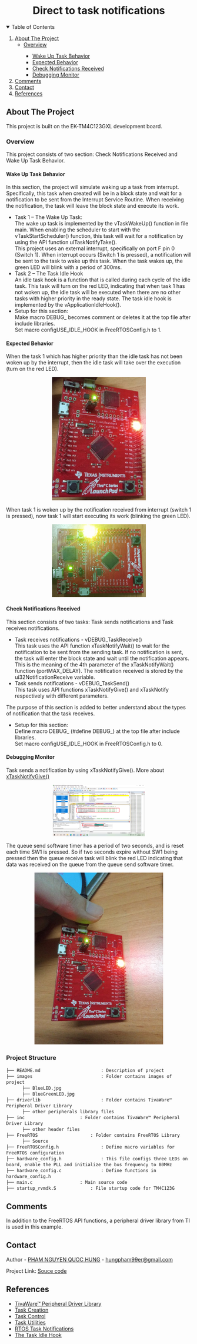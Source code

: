 <!-- PROJECT LOGO -->
<br />
<p align="center">
  <h1 align="center">Direct to task notifications</h1>
  
  

<!-- TABLE OF CONTENTS -->
<details open="open">
  <summary>Table of Contents</summary>
  <ol>
    <li>
      <a href="#about-the-project">About The Project</a>
      <ul>
        <li><a href="#overview">Overview</a></li>
	<ul>
	  <li><a href="#wake-up-task-behavior">Wake Up Task Behavior</a></li>
	  <li><a href="#expected-behavior">Expected Behavior</a></li>
	  <li><a href="#check-notifications-received">Check Notifications Received</a></li>
	  <li><a href="#debugging-monitor">Debugging Monitor</a></li>
	</ul>
      </ul>
    </li>
	<li><a href="#comments">Comments</a></li>
    <li><a href="#contact">Contact</a></li>
    <li><a href="#references">References</a></li>
  </ol>
</details>



<!-- ABOUT THE PROJECT -->
## About The Project

This project is built on the EK-TM4C123GXL development board.

### Overview
This project consists of two section: Check Notifications Received and Wake Up Task Behavior. <br>
#### Wake Up Task Behavior
In this section, the project will simulate waking up a task from interrupt. Specifically, this task when created will be in a block state and wait for a notification to be sent from the Interrupt Service Routine. When receiving the notification, the task will leave the block state and execute its work.<br>
* Task 1 – The Wake Up Task:<br>
The wake up task is implemented by the vTaskWakeUp() function in file main. When enabling the scheduler to start with the vTaskStartScheduler() function, this task will wait for a notification by using the API function ulTaskNotifyTake().<br>
This project uses an external interrupt, specifically on port F pin 0 (Switch 1). When interrupt occurs (Switch 1 is pressed), a notification will be sent to the task to wake up this task. When the task wakes up, the green LED will blink with a period of 300ms.<br>
* Task 2 – The Task Idle Hook<br>
An idle task hook is a function that is called during each cycle of the idle task. This task will turn on the red LED, indicating that when task 1 has not woken up, the idle task will be executed when there are no other tasks with higher priority in the ready state. The task idle hook is implemented by the vApplicationIdleHook().<br>
* Setup for this section:<br>
Make macro DEBUG_ becomes comment or deletes it at the top file after include libraries.<br>
Set macro configUSE_IDLE_HOOK in FreeRTOSConfig.h to 1.<br>

#### Expected Behavior
<p>
When the task 1 which has higher priority than the idle task has not been woken up by the interrupt, then the idle task will take over the execution (turn on the red LED).
<p align="center">
  <img src="images/RedLED.png" width="255" title="hover text">
</p>
When task 1 is woken up by the notification received from interrupt (switch 1 is pressed), now task 1 will start executing its work (blinking the green LED).
<p align="center">
  <img src="images/GreenRedLED.png" width="255" title="hover text">
</p>

#### Check Notifications Received
This section consists of two tasks: Task sends notifications and Task receives notifications.<br>
* Task receives notifications - vDEBUG_TaskReceive()<br>
This task uses the API function xTaskNotifyWait() to wait for the notification to be sent from the sending task. If no notification is sent, the task will enter the block state and wait until the notification appears. This is the meaning of the 4th parameter of the xTaskNotifyWait() function (portMAX_DELAY). The notification received is stored by the ui32NotificationReceive variable.<br>
* Task sends notifications - vDEBUG_TaskSend()<br>
This task uses API functions xTaskNotifyGive() and xTaskNotify respectively with different parameters.<br>

The purpose of this section is added to better understand about the types of notification that the task receives.<br>
* Setup for this section:<br>
Define macro DEBUG_ (#define DEBUG_) at the top file after include libraries.<br>
Set macro configUSE_IDLE_HOOK in FreeRTOSConfig.h to 0.<br>
#### Debugging Monitor
<p>
Task sends a notification by using xTaskNotifyGive(). More about <a href = "https://www.freertos.org/xTaskNotifyGive.html">xTaskNotifyGive()</a>
<p align="center">
  <img src="images/xTaskNotifyGive.png" width="250" title="hover text">
</p>
The queue send software timer has a period of two seconds, and is reset each time SW1 is pressed.  So if two seconds expire without SW1 being
pressed then the queue receive task will blink the red LED indicating that data was received on the queue from the queue send software timer.
<p align="center">
  <img src="images/RedLED.jpg" width="350" title="hover text">
</p>


### Project Structure

```
├── README.md              			: Description of project
├── images              			: Folder contains images of project
      ├── BlueLED.jpg
      ├── BlueGreenLED.jpg
├── driverlib         				: Folder contains TivaWare™ Peripheral Driver Library
      ├── other peripherals library files
├── inc						: Folder contains TivaWare™ Peripheral Driver Library
      ├── other header files
├── FreeRTOS					: Folder contains FreeRTOS Library
      ├── Source
├── FreeRTOSConfig.h				: Define macro variables for FreeRTOS configuration
├── hardware_config.h				: This file configs three LEDs on board, enable the PLL and initialize the bus frequency to 80MHz
├── hardware_config.c				: Define functions in hardware_config.h
├── main.c					: Main source code
├── startup_rvmdk.S				: File startup code for TM4C123G
```

<!-- GETTING STARTED -->
## Comments
In addition to the FreeRTOS API functions, a peripheral driver library from TI is used in this example.

<!-- CONTACT -->
## Contact

Author - [PHAM NGUYEN QUOC HUNG](https://hun9pham.github.io) - hungpham99er@gmail.com

Project Link: [Souce code](https://github.com/hun9pham/freertos-roadmap/tree/main/Project/Direct%20to%20task%20notifications)



<!-- References -->
## References
* [TivaWare™ Peripheral Driver Library](www.ti.com/lit/ug/spmu298e/spmu298e.pdf)
* [Task Creation](https://www.freertos.org/a00019.html)
* [Task Control](https://www.freertos.org/a00112.html)
* [Task Utilities](https://www.freertos.org/a00021.html)
* [RTOS Task Notifications](https://www.freertos.org/RTOS-task-notification-API.html)
* [The Task Idle Hook](https://www.freertos.org/RTOS-idle-task.html)

